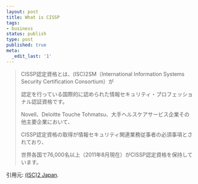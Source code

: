```yaml
---
layout: post
title: What is CISSP
tags:
- business
status: publish
type: post
published: true
meta:
  _edit_last: '1'
---
```

<blockquote>CISSP認定資格とは、(ISC)2SM（International Information Systems Security Certification Consortium）が

認定を行っている国際的に認められた情報セキュリティ・プロフェッショナル認証資格です。

Novell、Deloitte Touche Tohmatsu、大手ヘルスケアサービス企業その他主要企業において、

CISSP認定資格の取得が情報セキュリティ関連業務従事者の必須事項とされており、

世界各国で76,000名以上（2011年8月現在）がCISSP認定資格を保持しています。</blockquote>
引用元: <a href="https://www.isc2.org/japan/what_index.html">(ISC)2 Japan</a>.
